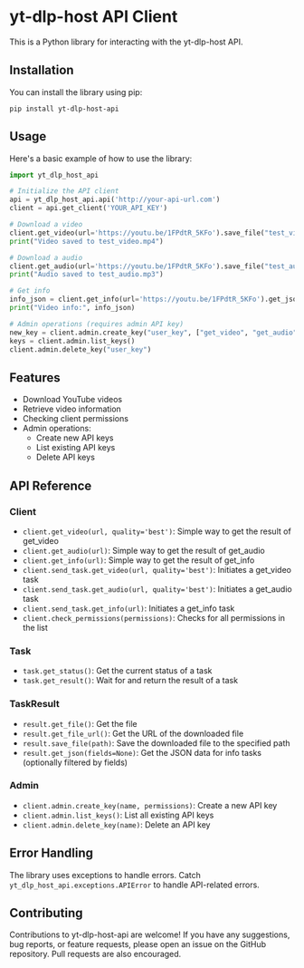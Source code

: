 # yt-dlp-host API Client

This is a Python library for interacting with the yt-dlp-host API.

## Installation

You can install the library using pip:

```
pip install yt-dlp-host-api
```

## Usage

Here's a basic example of how to use the library:

```python
import yt_dlp_host_api

# Initialize the API client
api = yt_dlp_host_api.api('http://your-api-url.com')
client = api.get_client('YOUR_API_KEY')

# Download a video
client.get_video(url='https://youtu.be/1FPdtR_5KFo').save_file("test_video.mp4")
print("Video saved to test_video.mp4")

# Download a audio
client.get_audio(url='https://youtu.be/1FPdtR_5KFo').save_file("test_audio.mp3")
print("Audio saved to test_audio.mp3")

# Get info
info_json = client.get_info(url='https://youtu.be/1FPdtR_5KFo').get_json(['qualities', 'title'])
print("Video info:", info_json)

# Admin operations (requires admin API key)
new_key = client.admin.create_key("user_key", ["get_video", "get_audio", "get_info"])
keys = client.admin.list_keys()
client.admin.delete_key("user_key")
```

## Features

- Download YouTube videos
- Retrieve video information
- Checking client permissions
- Admin operations:
  - Create new API keys
  - List existing API keys
  - Delete API keys

## API Reference

### Client

- `client.get_video(url, quality='best')`: Simple way to get the result of get_video
- `client.get_audio(url)`: Simple way to get the result of get_audio
- `client.get_info(url)`: Simple way to get the result of get_info
- `client.send_task.get_video(url, quality='best')`: Initiates a get_video task
- `client.send_task.get_audio(url, quality='best')`: Initiates a get_audio task
- `client.send_task.get_info(url)`: Initiates a get_info task
- `client.check_permissions(permissions)`: Checks for all permissions in the list

### Task

- `task.get_status()`: Get the current status of a task
- `task.get_result()`: Wait for and return the result of a task

### TaskResult

- `result.get_file()`: Get the file
- `result.get_file_url()`: Get the URL of the downloaded file
- `result.save_file(path)`: Save the downloaded file to the specified path
- `result.get_json(fields=None)`: Get the JSON data for info tasks (optionally filtered by fields)

### Admin

- `client.admin.create_key(name, permissions)`: Create a new API key
- `client.admin.list_keys()`: List all existing API keys
- `client.admin.delete_key(name)`: Delete an API key

## Error Handling

The library uses exceptions to handle errors. Catch `yt_dlp_host_api.exceptions.APIError` to handle API-related errors.

## Contributing

Contributions to yt-dlp-host-api are welcome! If you have any suggestions, bug reports, or feature requests, please open an issue on the GitHub repository. Pull requests are also encouraged.
